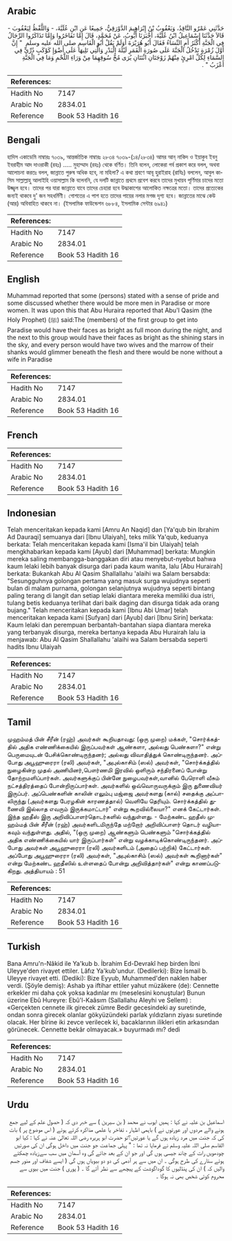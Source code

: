## Arabic


<div dir="rtl" lang="ar" style={{fontSize:'larger',backgroundColor:'#f8f9fa',padding:20}}>
حَدَّثَنِي عَمْرٌو النَّاقِدُ، وَيَعْقُوبُ بْنُ إِبْرَاهِيمَ الدَّوْرَقِيُّ، جَمِيعًا عَنِ ابْنِ عُلَيَّةَ، - وَاللَّفْظُ لِيَعْقُوبَ - قَالاَ حَدَّثَنَا إِسْمَاعِيلُ ابْنُ عُلَيَّةَ، أَخْبَرَنَا أَيُّوبُ، عَنْ مُحَمَّدٍ، قَالَ إِمَّا تَفَاخَرُوا وَإِمَّا تَذَاكَرُوا الرِّجَالُ فِي الْجَنَّةِ أَكْثَرُ أَمِ النِّسَاءُ فَقَالَ أَبُو هُرَيْرَةَ أَوَلَمْ يَقُلْ أَبُو الْقَاسِمِ صلى الله عليه وسلم ‏ "‏ إِنَّ أَوَّلَ زُمْرَةٍ تَدْخُلُ الْجَنَّةَ عَلَى صُورَةِ الْقَمَرِ لَيْلَةَ الْبَدْرِ وَالَّتِي تَلِيهَا عَلَى أَضْوَإِ كَوْكَبٍ دُرِّيٍّ فِي السَّمَاءِ لِكُلِّ امْرِئٍ مِنْهُمْ زَوْجَتَانِ اثْنَتَانِ يُرَى مُخُّ سُوقِهِمَا مِنْ وَرَاءِ اللَّحْمِ وَمَا فِي الْجَنَّةِ أَعْزَبُ ‏"‏ ‏.‏
</div>
<div style={{backgroundColor:'#f8f9fa',padding:20, marginBottom: 10}}><table> <thead> <tr> <th>References:</th> <th></th> </tr> </thead> <tbody><tr><td>Hadith No</td><td>7147</td></tr><tr><td>Arabic No</td><td>2834.01</td></tr><tr><td>Reference</td><td>Book 53 Hadith 16</td></tr></tbody></table></div>

## Bengali


<div dir="ltr" lang="bn" style={{fontSize:'larger',backgroundColor:'#f8f9fa',padding:20}}>
হাদিস একাডেমি নাম্বারঃ ৭০৩৯, আন্তর্জাতিক নাম্বারঃ ২৮৩৪ ৭০৩৯-(১৪/২৮৩৪) আমর আন্‌ নাকিদ ও ইয়াকুব ইবনু ইবরাহীম আদ দাওরাকী (রহঃ) ..... মুহাম্মাদ (রহঃ) থেকে বর্ণিত। তিনি বলেন, লোকেরা গর্ব প্রকাশ করে বলল, অথবা আলোচনা করতঃ বলল, জান্নাতে পুরুষ অধিক হবে, না মহিলা? এ কথা শ্রবণে আবূ হুরাইরাহ (রাযিঃ) বললেন, আবুল কাসিম সাল্লাল্লাহু আলাইহি ওয়াসাল্লাম কি বলেননি, যে দলটি জান্নাতে প্রথমে প্রবেশ করবে তাদের মুখায়ব পূর্ণিমার চাদের মতো উজ্জ্বল হবে। তাদের পর যারা জান্নাতে যাবে তাদের চেহারা হবে উদ্ধাকাশের আলোকিত নক্ষত্রের মতো। তাদের প্রত্যেকের জন্যই থাকবে দু' জন সহধর্মিণী। গোশতের এ পাশ হতে তাদের পায়ের নলার মগজ দৃশ্য হবে। জান্নাতের মাঝে কেউ (আর) অবিবাহিত থাকবে না। (ইসলামিক ফাউন্ডেশন ৬৮৮৪, ইসলামিক সেন্টার ৬৯৪১)
</div>
<div style={{backgroundColor:'#f8f9fa',padding:20, marginBottom: 10}}><table> <thead> <tr> <th>References:</th> <th></th> </tr> </thead> <tbody><tr><td>Hadith No</td><td>7147</td></tr><tr><td>Arabic No</td><td>2834.01</td></tr><tr><td>Reference</td><td>Book 53 Hadith 16</td></tr></tbody></table></div>

## English


<div dir="ltr" lang="en" style={{fontSize:'larger',backgroundColor:'#f8f9fa',padding:20}}>
Muhammad reported that some (persons) stated with a sense of pride and some discussed whether there would be more men in Paradise or more women. It was upon this that Abu Huraira reported that Abu'l Qasim (the Holy Prophet) (ﷺ) said:The (members) of the first group to get into Paradise would have their faces as bright as full moon during the night, and the next to this group would have their faces as bright as the shining stars in the sky, and every person would have two wives and the marrow of their shanks would glimmer beneath the flesh and there would be none without a wife in Paradise
</div>
<div style={{backgroundColor:'#f8f9fa',padding:20, marginBottom: 10}}><table> <thead> <tr> <th>References:</th> <th></th> </tr> </thead> <tbody><tr><td>Hadith No</td><td>7147</td></tr><tr><td>Arabic No</td><td>2834.01</td></tr><tr><td>Reference</td><td>Book 53 Hadith 16</td></tr></tbody></table></div>

## French


<div dir="ltr" lang="fr" style={{fontSize:'larger',backgroundColor:'#f8f9fa',padding:20}}>

</div>
<div style={{backgroundColor:'#f8f9fa',padding:20, marginBottom: 10}}><table> <thead> <tr> <th>References:</th> <th></th> </tr> </thead> <tbody><tr><td>Hadith No</td><td>7147</td></tr><tr><td>Arabic No</td><td>2834.01</td></tr><tr><td>Reference</td><td>Book 53 Hadith 16</td></tr></tbody></table></div>

## Indonesian


<div dir="ltr" lang="id" style={{fontSize:'larger',backgroundColor:'#f8f9fa',padding:20}}>
Telah menceritakan kepada kami [Amru An Naqid] dan [Ya'qub bin Ibrahim Ad Dauraqi] semuanya dari [Ibnu Ulaiyah], teks milik Ya'qub, keduanya berkata: Telah menceritakan kepada kami [Isma'il bin Ulaiyah] telah mengkhabarkan kepada kami [Ayub] dari [Muhammad] berkata: Mungkin mereka saling membangga-banggakan diri atau menyebut-nyebut bahwa kaum lelaki lebih banyak disurga dari pada kaum wanita, lalu [Abu Hurairah] berkata: Bukankah Abu Al Qasim Shallallahu 'alaihi wa Salam bersabda: "Sesungguhnya golongan pertama yang masuk surga wujudnya seperti bulan di malam purnama, golongan selanjutnya wujudnya seperti bintang paling terang di langit dan setiap lelaki diantara mereka memiliki dua istri, tulang betis keduanya terlihat dari baik daging dan disurga tidak ada orang bujang." Telah menceritakan kepada kami [Ibnu Abi Umar] telah menceritakan kepada kami [Sufyan] dari [Ayub] dari [Ibnu Sirin] berkata: Kaum lelaki dan perempuan berbantah-bantahan siapa diantara mereka yang terbanyak disurga, mereka bertanya kepada Abu Hurairah lalu ia menjawab: Abu Al Qasim Shallallahu 'alaihi wa Salam bersabda seperti hadits Ibnu Ulaiyah
</div>
<div style={{backgroundColor:'#f8f9fa',padding:20, marginBottom: 10}}><table> <thead> <tr> <th>References:</th> <th></th> </tr> </thead> <tbody><tr><td>Hadith No</td><td>7147</td></tr><tr><td>Arabic No</td><td>2834.01</td></tr><tr><td>Reference</td><td>Book 53 Hadith 16</td></tr></tbody></table></div>

## Tamil


<div dir="ltr" lang="ta" style={{fontSize:'larger',backgroundColor:'#f8f9fa',padding:20}}>
முஹம்மத் பின் சீரீன் (ரஹ்) அவர்கள் கூறியதாவது: (ஒரு முறை) மக்கள், "சொர்க்கத்தில் அதிக எண்ணிக்கையில் இருப்பவர்கள் ஆண்களா, அல்லது பெண்களா?" என்று பெருமையுடன் பேசிக்கொண்டிருந்தனர்; அல்லது விவாதித்துக் கொண்டிருந்தனர். அப்போது அபூஹுரைரா (ரலி) அவர்கள், "அபுல்காசிம் (ஸல்) அவர்கள், "சொர்க்கத்தில் நுழைகின்ற முதல் அணியினர்,பௌர்ணமி இரவில் ஒளிரும் சந்திரனைப் போன்று தோற்றமளிப்பார்கள். அவர்களுக்குப் பின்னே நுழைபவர்கள்,வானில் பேரொளி வீசும் நட்சத்திரத்தைப் போன்றிருப்பார்கள். அவர்களில் ஒவ்வொருவருக்கும் இரு துணைவியர் இருப்பர். அப்பெண்களின் காலின் எலும்பு மஜ்ஜை அவர்களது (கால்) சதைக்கு அப்பாலிருந்து (அவர்களது பேரழகின் காரணத்தால்) வெளியே தெரியும். சொர்க்கத்தில் துணைவி இல்லாத எவரும் இருக்கமாட்டார்" என்று கூறவில்லையா?" எனக் கேட்டார்கள். இந்த ஹதீஸ் இரு அறிவிப்பாளர்தொடர்களில் வந்துள்ளது. - மேற்கண்ட ஹதீஸ் முஹம்மத் பின் சீரீன் (ரஹ்) அவர்களிடமிருந்தே மற்றோர் அறிவிப்பாளர் தொடர் வழியாகவும் வந்துள்ளது. அதில், "(ஒரு முறை) ஆண்களும் பெண்களும் "சொர்க்கத்தில் அதிக எண்ணிக்கையில் யார் இருப்பார்கள்" என்று வழக்காடிக்கொண்டிருந்தனர். அப்போது அவர்கள் அபூஹுரைரா (ரலி) அவர்களிடம் (அதைப் பற்றிக்) கேட்டார்கள். அப்போது அபூஹுரைரா (ரலி) அவர்கள், "அபுல்காசிம் (ஸல்) அவர்கள் கூறினார்கள்" என்று மேற்கண்ட ஹதீஸில் உள்ளதைப் போன்று அறிவித்தார்கள்" என்று காணப்படுகிறது. அத்தியாயம் : 51
</div>
<div style={{backgroundColor:'#f8f9fa',padding:20, marginBottom: 10}}><table> <thead> <tr> <th>References:</th> <th></th> </tr> </thead> <tbody><tr><td>Hadith No</td><td>7147</td></tr><tr><td>Arabic No</td><td>2834.01</td></tr><tr><td>Reference</td><td>Book 53 Hadith 16</td></tr></tbody></table></div>

## Turkish


<div dir="ltr" lang="tr" style={{fontSize:'larger',backgroundColor:'#f8f9fa',padding:20}}>
Bana Amru'n-Nâkid ile Ya'kub b. İbrahim Ed-Devrakî hep birden İbni Uleyye'den rivayet ettiler. Lâfız Ya'kub'undur. (Dedilerki): Bize İsmail b. Uleyye rivayet etti. (Dediki): Bize Eyyub, Muhammed'den naklen haber verdi. (Şöyle demiş): Ashab ya iftihar ettiler yahut müzâkere (de): Cennette erkekler mi daha çok yoksa kadınlar mı (meselesini konuştular) Bunun üzerine Ebû Hureyre: Ebû'l-Kaâsım (Sallallahu AIeyhi ve Sellem) : «Gerçekten cennete ilk girecek zümre Bedir gecesindeki ay suretinde, ondan sonra girecek olanlar gökyüzündeki parlak yıldızların ziyası suretinde olacak. Her bîrine iki zevce verilecek ki, bacaklarının ilikleri etin arkasından görünecek. Cennette bekâr olmayacak.» buyurmadı mı? dedi
</div>
<div style={{backgroundColor:'#f8f9fa',padding:20, marginBottom: 10}}><table> <thead> <tr> <th>References:</th> <th></th> </tr> </thead> <tbody><tr><td>Hadith No</td><td>7147</td></tr><tr><td>Arabic No</td><td>2834.01</td></tr><tr><td>Reference</td><td>Book 53 Hadith 16</td></tr></tbody></table></div>

## Urdu


<div dir="rtl" lang="ur" style={{fontSize:'larger',backgroundColor:'#f8f9fa',padding:20}}>
اسماعیل بن علیہ نے کہا : ہمیں ایوب نے محمد ( بن سیرین ) سے خبر دی کہ ( حصول علم کے لیے جمع ہونے والے مردوں اور عورتوں نے ) باہمی اظہار ، تفاخر یا علمی مذاکرہ کرتے ہوئے ( اس موضوع پر ) بات کی کہ جنت میں مرد زیادہ ہوں گے یا عورتیں؟تو حضرت ابو ہریرہ رضی اللہ تعالیٰ عنہ نے کہا : کیا ابو القاسم صلی اللہ علیہ وسلم نے فرمایا نہ تھا : " پہلی جماعت جو جنت میں داخل ہوگی ان کی صورتیں چودھویں رات کے چاند جیسی ہوں گی اور جو ان کے بعد جائے گی وہ آسمان میں سب سےزیادہ چمکتے ہوئے ستارے کی طرح ہوگی ۔ ان میں سے ہر آدمی کی دو دو بیویاں ہوں گی ( ایسے شفاف اور منور جسم والیں کہ ) ان کی پنڈلیوں کا گوداگوشت کے پیچھے سے نظر آئے گا ۔ ( پوری ) جنت میں بیوی سے محروم کوئی شخص بھی نہ ہوگا ۔
</div>
<div style={{backgroundColor:'#f8f9fa',padding:20, marginBottom: 10}}><table> <thead> <tr> <th>References:</th> <th></th> </tr> </thead> <tbody><tr><td>Hadith No</td><td>7147</td></tr><tr><td>Arabic No</td><td>2834.01</td></tr><tr><td>Reference</td><td>Book 53 Hadith 16</td></tr></tbody></table></div>